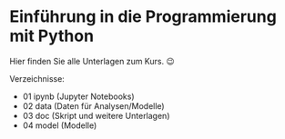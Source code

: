 # Einführung in die Programmierung mit Python

Hier finden Sie alle Unterlagen zum Kurs. 😉

Verzeichnisse:

+ 01 ipynb (Jupyter Notebooks) 
+ 02 data  (Daten für Analysen/Modelle) 
+ 03 doc   (Skript und weitere Unterlagen) 
+ 04 model (Modelle) 
